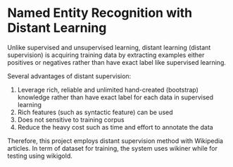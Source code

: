 # Named Entity Recognition with Distant Learning

Unlike supervised and unsupervised learning, distant learning (distant supervision) is acquiring training data by extracting examples either positives or negatives rather than have exact label like supervised learning. 

Several advantages of distant supervision:
1. Leverage rich, reliable and unlimited hand-created (bootstrap) knowledge rather than have exact label for each data in supervised learning
2. Rich features (such as syntactic feature) can be used 
3. Does not sensitive to training corpus
4. Reduce the heavy cost such as time and effort to annotate the data

Therefore, this project employs distant supervision method with Wikipedia articles. In term of dataset for training, the system uses wikiner while for testing using wikigold. 


